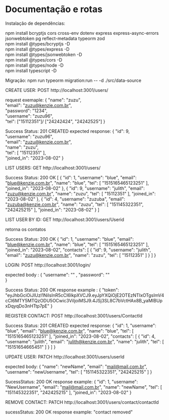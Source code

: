 <h1>Documentação e rotas</h1>

Instalação de dependências: 

npm install bcryptjs cors cross-env dotenv express express-async-errors jsonwebtoken pg reflect-metadata typeorm zod
<br>
npm install @types/bcryptjs -D
<br>
npm install @types/express -D
<br>
npm install @types/jsonwebtoken -D
<br>
npm install @types/cors -D
<br>
npm install @types/node -D
<br>
npm install typescript -D
<br>

Migração:
npm run typeorm migration:run -- -d ./src/data-source

CREATE USER: 
POST http://localhost:3001/users/

request exemaple: 
{
	"name": "zuzu",
 	<br/>
	"email": "zuzu@kenzie.com.br",
 	<br/>
	"password": "1234",
 	<br/>
	"username": "zuzu96",
 	<br/>
	"tel": ["15112351"]/ ["24242424", "24242525"]
}

Success Status: 201 CREATED
expected response: {
	"id": 9,
 	<br/>
	"username": "zuzu96",
 	<br/>
	"email": "zuzu@kenzie.com.br",
 	<br/>
	"name": "zuzu",
 	<br/>
	"tel": [
		"15112351"
	],
 	<br/>
	"joined_in": "2023-08-02"
}

LIST USERS: 
GET http://localhost:3001/users/

Success Status: 200 OK
[
	{
		"id": 1,
		"username": "blue",
		"email": "blue@kenzie.com.br",
		"name": "blue",
		"tel": [
			"1515165465123251"
		],
		"joined_in": "2023-08-02"
	},
	{
		"id": 9,
		"username": "julith",
		"email": "zuzu@kenzie.com.br",
		"name": "zuzu",
		"tel": [
			"15112351"
		],
		"joined_in": "2023-08-02"
	},
	{
		"id": 4,
		"username": "zuzuba",
		"email": "zuzuba@kenzie.com.br",
		"name": "zuzu",
		"tel": [
			"151145322351",
			"242425215"
		],
		"joined_in": "2023-08-02"
	}
]

LIST USER BY ID:
GET http://localhost:3001/users/Userid

retorna os contatos

Success Status: 200 OK
{
	"id": 1,
	"username": "blue",
	"email": "blue@kenzie.com.br",
	"name": "blue",
	"tel": [
		"1515165465123251"
	],
	"joined_in": "2023-08-02",
	"contacts": [
		{
			"id": 9,
			"username": "julith",
			"email": "zuzu@kenzie.com.br",
			"name": "zuzu",
			"tel": [
				"15112351"
			]
		}
	]
}

LOGIN: 
POST http://localhost:3001/login/

expected body : {
    "username": "" ,
    "password": ""   
}

Success Status: 200 OK
response example : {
	"token": "eyJhbGciOiJIUzI1NiIsInR5cCI6IkpXVCJ9.eyJpYXQiOjE2OTEzNTIxOTgsImV4cCI6MTY5MTQzODU5OCwic3ViIjoiMSJ9.4JSj3SL8C7bVctHAx8B_yaMIBUpxDqyqDo3nHTtp7pE"
}


REGISTER CONTACT: 
POST http://localhost:3001/users/ContactId

Success Status: 201 CREATED
expected response: 
    {
	"id": 1,
	"username": "blue",
	"email": "blue@kenzie.com.br",
	"name": "blue",
	"tel": [
		"1515165465123251"
	],
	"joined_in": "2023-08-02",
	"contacts": [
        {
            "id": 4,
			"username": "julith",
			"email": "julith@kenzie.com.br",
			"name": "julith",
			"tel": [
				"15151654665451"
			]
        }
    ]
}


UPDATE USER:
PATCH http://localhost:3001/users/userId

expected body: {
	"name": "newName",
	"email": "mail@mail.com.br",
	"username": "newUsername",
	"tel": [
		"151145322351",
		"242425215"
	]
}

SucessStatus: 200 OK
response example: {
	"id": 1,
	"username": "NewUsername",
	"email": "mail@mail.com.br",
	"name": "newName",
	"tel": [
		"151145322351",
		"242425215"
	],
	"joined_in": "2023-08-02"
}


REMOVE CONTACT:
PATCH http://localhost:3001/users/contact/contactId

sucessStatus: 200 OK
response example: "contact removed"
